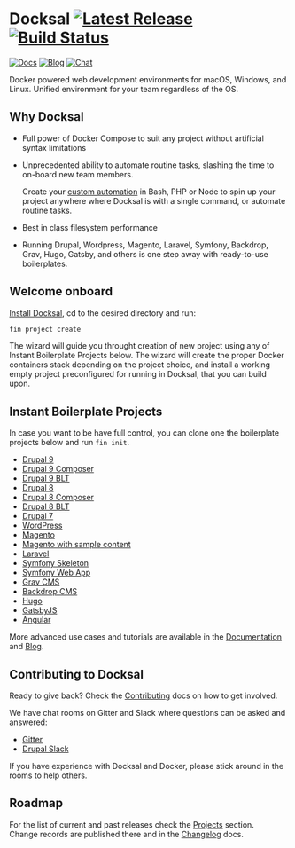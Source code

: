 # Docksal [![Latest Release](https://img.shields.io/github/release/docksal/docksal.svg?style=flat-square)](https://github.com/docksal/docksal/releases/latest) [![Build Status](https://img.shields.io/travis/docksal/docksal.svg?style=flat-square)](https://travis-ci.org/docksal/docksal)

[![Docs](https://img.shields.io/badge/%E2%9A%99-%20Install%20Docksal%20-blue.svg)](https://docs.docksal.io/getting-started/setup/)
[![Blog](https://img.shields.io/badge/📖-Tips%20and%20Updates-orange.svg)](https://blog.docksal.io)
[![Chat](https://img.shields.io/gitter/room/docksal/community-support.svg)](https://gitter.im/docksal/community-support)

Docker powered web development environments for macOS, Windows, and Linux. Unified environment for your team regardless of the OS.

## Why Docksal

- Full power of Docker Compose to suit any project without artificial syntax limitations
- Unprecedented ability to automate routine tasks, slashing the time to on-board new team members.

    Create your [custom automation](https://docs.docksal.io/fin/custom-commands/) in Bash, PHP or Node
to spin up your project anywhere where Docksal is with a single command, or automate routine tasks. 

- Best in class filesystem performance
- Running Drupal, Wordpress, Magento, Laravel, Symfony, Backdrop, Grav, Hugo, Gatsby,
and others is one step away with ready-to-use boilerplates.

<a name="setup"></a>
<a name="updates"></a>
<a name="getting-started"></a>
## Welcome onboard

[Install Docksal](https://docs.docksal.io/getting-started/setup/), cd to the desired directory and run:

```bash
fin project create
```

The wizard will guide you throught creation of new project using any of Instant Boilerplate Projects below. 
The wizard will create the proper Docker containers stack depending on the project choice, and install 
a working empty project preconfigured for running in Docksal, that you can build upon.

## Instant Boilerplate Projects

In case you want to be have full control, you can clone one the boilerplate projects below and run `fin init`.

- [Drupal 9](https://github.com/docksal/boilerplate-drupal9)
- [Drupal 9 Composer](https://github.com/docksal/boilerplate-drupal9-composer)
- [Drupal 9 BLT](https://github.com/docksal/boilerplate-drupal9-blt)
- [Drupal 8](https://github.com/docksal/boilerplate-drupal8)
- [Drupal 8 Composer](https://github.com/docksal/boilerplate-drupal8-composer)
- [Drupal 8 BLT](https://github.com/docksal/boilerplate-drupal8-blt)
- [Drupal 7](https://github.com/docksal/boilerplate-drupal7)
- [WordPress](https://github.com/docksal/boilerplate-wordpress)
- [Magento](https://github.com/docksal/boilerplate-magento)
- [Magento with sample content](https://github.com/docksal/boilerplate-magento-demo)
- [Laravel](https://github.com/docksal/boilerplate-laravel)
- [Symfony Skeleton](https://github.com/docksal/boilerplate-symfony-skeleton)
- [Symfony Web App](https://github.com/docksal/boilerplate-symfony-webapp)
- [Grav CMS](https://github.com/docksal/boilerplate-grav)
- [Backdrop CMS](https://github.com/docksal/boilerplate-backdrop)
- [Hugo](https://github.com/docksal/boilerplate-hugo)
- [GatsbyJS](https://github.com/docksal/boilerplate-gatsby)
- [Angular](https://github.com/docksal/boilerplate-angular)

More advanced use cases and tutorials are available in the [Documentation](https://docs.docksal.io) and [Blog](http://blog.docksal.io).

## Contributing to Docksal

Ready to give back? Check the [Contributing](CONTRIBUTING.md) docs on how to get involved.

We have chat rooms on Gitter and Slack where questions can be asked and answered: 

- [Gitter](https://gitter.im/docksal/community-support)
- [Drupal Slack](https://app.slack.com/client/T06GX3JTS/C6GPEEEV8)

If you have experience with Docksal and Docker, please stick around in the rooms to help others.

## Roadmap

For the list of current and past releases check the [Projects](https://github.com/orgs/docksal/projects) section.  
Change records are published there and in the [Changelog](CHANGELOG.md) docs. 
